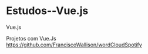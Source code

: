 # Estudos--Vue.js
Vue.js

Projetos com Vue.Js
https://github.com/FranciscoWallison/wordCloudSpotify
